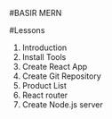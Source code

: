#BASIR MERN

#Lessons
1. Introduction
2. Install Tools
3. Create React App
4. Create Git Repository
5. Product List
6. React router 
7. Create Node.js server